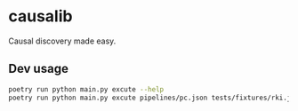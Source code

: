 # causalib

Causal discovery made easy.

## Dev usage

```bash
poetry run python main.py excute --help
poetry run python main.py excute pipelines/pc.json tests/fixtures/rki.json
```

